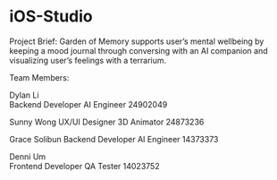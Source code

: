 # iOS-Studio


Project Brief: Garden of Memory supports user’s mental wellbeing by keeping a mood journal through conversing with an AI companion and visualizing user’s feelings with a terrarium. 

Team Members:

Dylan Li  
Backend Developer
AI Engineer
24902049

Sunny Wong
UX/UI Designer
3D Animator
24873236

Grace Solibun 
Backend Developer
AI Engineer
14373373

Denni Um  
Frontend Developer QA Tester
14023752
